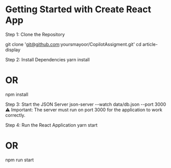 # Getting Started with Create React App

Step 1: Clone the Repository

git clone 'git@github.com:yoursmayoor/CopilotAssigment.git'
cd article-display


Step 2: Install Dependencies
yarn install
# OR
npm install

Step 3: Start the JSON Server
json-server --watch data/db.json --port 3000
⚠️ Important: The server must run on port 3000 for the application to work correctly.


Step 4: Run the React Application
yarn start
# OR
npm run start
